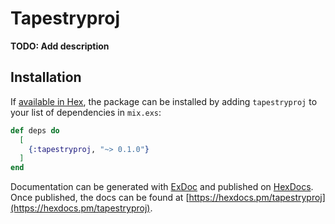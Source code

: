 # Tapestryproj

**TODO: Add description**

## Installation

If [available in Hex](https://hex.pm/docs/publish), the package can be installed
by adding `tapestryproj` to your list of dependencies in `mix.exs`:

```elixir
def deps do
  [
    {:tapestryproj, "~> 0.1.0"}
  ]
end
```

Documentation can be generated with [ExDoc](https://github.com/elixir-lang/ex_doc)
and published on [HexDocs](https://hexdocs.pm). Once published, the docs can
be found at [https://hexdocs.pm/tapestryproj](https://hexdocs.pm/tapestryproj).

